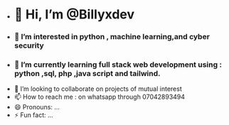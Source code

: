 - # 👋 Hi, I’m @Billyxdev
- ### 👀 I’m interested in python , machine learning,and cyber security
- ### 🌱 I’m currently learning full stack web development using : python ,sql, php ,java script and tailwind.
- 💞️ I’m looking to collaborate on projects of mutual interest
- 📫 How to reach me : on whatsapp through 07042893494
- 😄 Pronouns: ...
- ⚡ Fun fact: ...

<!---
Billyxdev/Billyxdev is a ✨ special ✨ repository because its `README.md` (this file) appears on your GitHub profile.
You can click the Preview link to take a look at your changes.
--->
